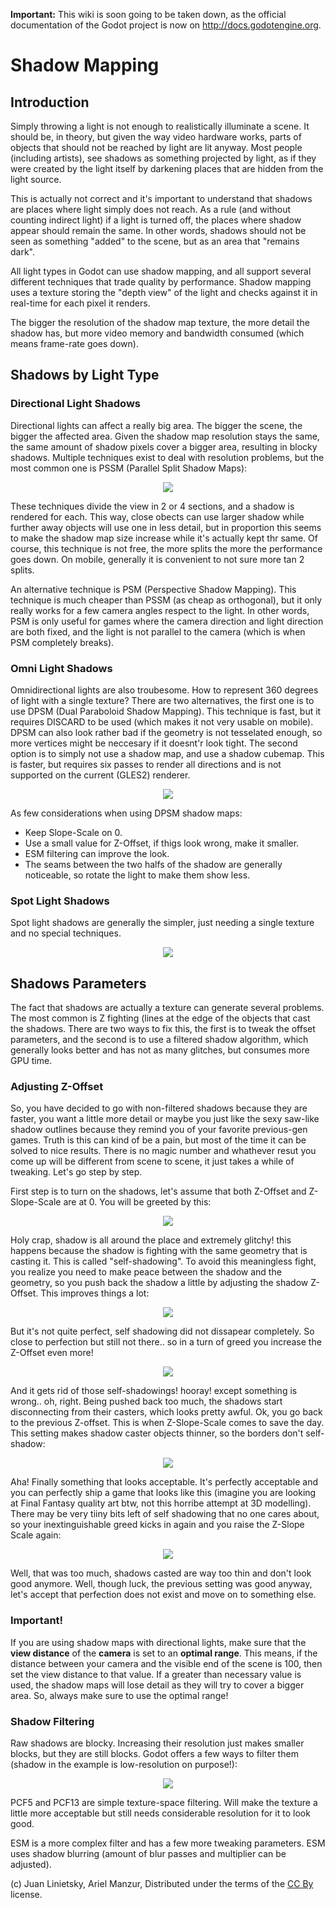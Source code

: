 **Important:** This wiki is soon going to be taken down, as the official documentation of the Godot project is now on http://docs.godotengine.org.

# Shadow Mapping

## Introduction

Simply throwing a light is not enough to realistically illuminate a scene. It should be, in theory, but given the way video hardware works, parts of objects that should not be reached by light are lit anyway.
Most people (including artists), see shadows as something projected by light, as if they were created by the light itself by darkening places that are hidden from the light source.

This is actually not correct and it's important to understand that shadows are places where light simply does not reach. As a rule (and without counting indirect light) if a light is turned off, the places where shadow appear should remain the same. In other words, shadows should not be seen as something "added" to the scene, but as an area that "remains dark".

All light types in Godot can use shadow mapping, and all support several different techniques that trade quality by performance. Shadow mapping uses a texture storing the "depth view" of the light and checks against it in real-time for each pixel it renders. 

The bigger the resolution of the shadow map texture, the more detail the shadow has, but more video memory and bandwidth consumed (which means frame-rate goes down).

## Shadows by Light Type

### Directional Light Shadows

Directional lights can affect a really big area. The bigger the scene, the bigger the affected area. Given the shadow map resolution stays the same, the same amount of shadow pixels cover a bigger area, resulting in blocky shadows. Multiple techniques exist to deal with resolution problems, but the most common one is PSSM (Parallel Split Shadow Maps):

<p align="center"><img src="images/shadow_directional.png"></p>

These techniques divide the view in 2 or 4 sections, and a shadow is rendered for each. This way, close obects can use larger shadow while further away objects will use one in less detail, but in proportion this seems to make the shadow map size increase while it's actually kept thr same. Of course, this technique is not free, the more splits the more the performance goes down. On mobile, generally it is convenient to not sure more tan 2 splits.

An alternative technique is PSM (Perspective Shadow Mapping). This technique is much cheaper than PSSM (as cheap as orthogonal), but it only really works for a few camera angles respect to the light. In other words, PSM is only useful for games where the camera direction and light direction are both fixed, and the light is not parallel to the camera (which is when PSM completely breaks).

### Omni Light Shadows

Omnidirectional lights are also troubesome. How to represent 360 degrees of light with a single texture? There are two alternatives, the first one is to use DPSM (Dual Paraboloid Shadow Mapping). This technique is fast, but it requires DISCARD to be used (which makes it not very usable on mobile). DPSM can also look rather bad if the geometry is not tesselated enough, so more vertices might be neccesary if it doesnt'r look tight. The second option is to simply not use a shadow map, and use a shadow cubemap. This is faster, but requires six passes to render all directions and is not supported on the current (GLES2) renderer. 

<p align="center"><img src="images/shadow_omni.png"></p>

As few considerations when using DPSM shadow maps:

*  Keep Slope-Scale on 0.
*  Use a small value for Z-Offset, if thigs look wrong, make it smaller.
*  ESM filtering can improve the look.
*  The seams between the two halfs of the shadow are generally noticeable, so rotate the light to make them show less.

### Spot Light Shadows

Spot light shadows are generally the simpler, just needing a single texture and no special techniques.

<p align="center"><img src="images/shadow_spot.png"></p>

## Shadows Parameters

The fact that shadows are actually a texture can generate several problems. The most common is Z fighting (lines at the edge of the objects that cast the shadows. There are two ways to fix this, the first is to tweak the offset parameters, and the second is to use a filtered shadow algorithm, which generally looks better and has not as many glitches, but consumes more GPU time.

### Adjusting Z-Offset

So, you have decided to go with non-filtered shadows because they are faster, you want a little more detail or maybe you just like the sexy saw-like shadow outlines because they remind you of your favorite previous-gen games. Truth is this can kind of be a pain, but most of the time it can be solved to nice results. There is no magic number and whathever resut you come up will be different from scene to scene, it just takes a while of tweaking. Let's go step by step.

First step is to turn on the shadows, let's assume that both Z-Offset and Z-Slope-Scale are at 0. You will be greeted by this:

<p align="center"><img src="images/shadow_offset_1.png"></p>

Holy crap, shadow is all around the place and extremely glitchy! this happens because the shadow is fighting with the same geometry that is casting it. This is called "self-shadowing". To avoid this meaningless fight, you realize you need to make peace between the shadow and the geometry, so you push back the shadow a little by adjusting the shadow Z-Offset. This improves things a lot:

<p align="center"><img src="images/shadow_offset_2.png"></p>

But it's not quite perfect, self shadowing did not dissapear completely. So close to perfection but still not there.. so in a turn of greed you increase the Z-Offset even more!

<p align="center"><img src="images/shadow_offset_3.png"></p>

And it gets rid of those self-shadowings! hooray! except something is wrong.. oh, right. Being pushed back too much, the shadows start disconnecting from their casters, which looks pretty awful. Ok, you go back to the previous Z-offset. 
This is when Z-Slope-Scale comes to save the day. This setting makes shadow caster objects thinner, so the borders don't self-shadow:

<p align="center"><img src="images/shadow_offset_4.png"></p>

Aha! Finally something that looks acceptable. It's perfectly acceptable and you can perfectly ship a game that looks like this (imagine you are looking at Final Fantasy quality art btw, not this horribe attempt at 3D modelling). There may be very tiiny bits left of self shadowing that no one cares about, so your inextinguishable greed kicks in again and you raise the Z-Slope Scale again:

<p align="center"><img src="images/shadow_offset_5.png"></p>

Well, that was too much, shadows casted are way too thin and don't look good anymore. Well, though luck, the previous setting was good anyway, let's accept that perfection does not exist and move on to something else.


### Important!

If you are using shadow maps with directional lights, make sure that the **view distance** of the **camera** is set to an **optimal range**. This means, if the distance between your camera and the visible end of the scene is 100, then set the view distance to that value. If a greater than necessary value is used, the shadow maps will lose detail as they will try to cover a bigger area.
So, always make sure to use the optimal range!

### Shadow Filtering

Raw shadows are blocky. Increasing their resolution just makes smaller blocks, but they are still blocks.
Godot offers a few ways to filter them (shadow in the example is low-resolution on purpose!):

<p align="center"><img src="images/shadow_filter_options.png"></p>

PCF5 and PCF13 are simple texture-space filtering. Will make the texture a little more acceptable but still needs considerable resolution for it to look good.

ESM is a more complex filter and has a few more tweaking parameters. ESM uses shadow blurring (amount of blur passes and multiplier can be adjusted).



 









(c) Juan Linietsky, Ariel Manzur, Distributed under the terms of the [CC By](https://creativecommons.org/licenses/by/3.0/legalcode) license.
